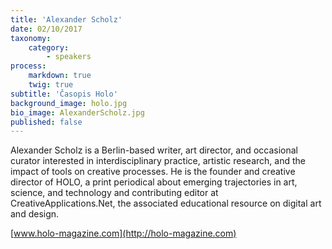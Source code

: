 ```yaml
---
title: 'Alexander Scholz'
date: 02/10/2017
taxonomy:
    category:
        - speakers
process:
    markdown: true
    twig: true
subtitle: 'Časopis Holo'
background_image: holo.jpg
bio_image: AlexanderScholz.jpg
published: false
---
```


Alexander Scholz is a Berlin-based writer, art director, and occasional curator interested in interdisciplinary practice, artistic research, and the impact of tools on creative processes. He is the founder and creative director of HOLO, a print periodical about emerging trajectories in art, science, and technology and contributing editor at CreativeApplications.Net, the associated educational resource on digital art and design.

[www.holo-magazine.com](http://holo-magazine.com)